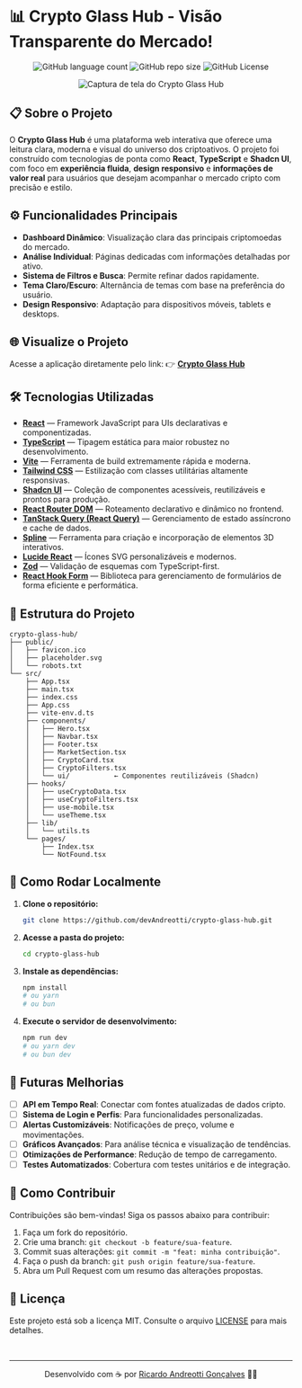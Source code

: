 # 📊 Crypto Glass Hub - Visão Transparente do Mercado!
<p align="center">
  <img alt="GitHub language count" src="https://img.shields.io/github/languages/count/devAndreotti/crypto-glass-hub?color=FFF&labelColor=3b2f4b&style=flat-square">
  <img alt="GitHub repo size" src="https://img.shields.io/github/repo-size/devAndreotti/crypto-glass-hub?color=FFF&labelColor=3b2f4b&style=flat-square">
  <img alt="GitHub License" src="https://img.shields.io/github/license/devAndreotti/crypto-glass-hub?color=FFF&labelColor=3b2f4b&style=flat-square">
</p>

<div align="center">
  <img src="./project-01.png" alt="Captura de tela do Crypto Glass Hub">
</div>

## 📋 Sobre o Projeto
O **Crypto Glass Hub** é uma plataforma web interativa que oferece uma leitura clara, moderna e visual do universo dos criptoativos. O projeto foi construído com tecnologias de ponta como **React**, **TypeScript** e **Shadcn UI**, com foco em **experiência fluida**, **design responsivo** e **informações de valor real** para usuários que desejam acompanhar o mercado cripto com precisão e estilo.

## ⚙️ Funcionalidades Principais
* **Dashboard Dinâmico**: Visualização clara das principais criptomoedas do mercado.
* **Análise Individual**: Páginas dedicadas com informações detalhadas por ativo.
* **Sistema de Filtros e Busca**: Permite refinar dados rapidamente.
* **Tema Claro/Escuro**: Alternância de temas com base na preferência do usuário.
* **Design Responsivo**: Adaptação para dispositivos móveis, tablets e desktops.

## 🌐 Visualize o Projeto
Acesse a aplicação diretamente pelo link:
👉 [**Crypto Glass Hub**](https://devandreotti.github.io/crypto-glass-hub/)

## 🛠 Tecnologias Utilizadas
* **[React](https://react.dev/)** — Framework JavaScript para UIs declarativas e componentizadas.
* **[TypeScript](https://www.typescriptlang.org/)** — Tipagem estática para maior robustez no desenvolvimento.
* **[Vite](https://vitejs.dev/)** — Ferramenta de build extremamente rápida e moderna.
* **[Tailwind CSS](https://tailwindcss.com/)** — Estilização com classes utilitárias altamente responsivas.
* **[Shadcn UI](https://ui.shadcn.com/)** — Coleção de componentes acessíveis, reutilizáveis e prontos para produção.
* **[React Router DOM](https://reactrouter.com/en/main/start/tutorial)** — Roteamento declarativo e dinâmico no frontend.
* **[TanStack Query (React Query)](https://tanstack.com/query/latest)** — Gerenciamento de estado assíncrono e cache de dados.
* **[Spline](https://spline.design/)** — Ferramenta para criação e incorporação de elementos 3D interativos.
* **[Lucide React](https://lucide.dev/guide/packages/lucide-react)** — Ícones SVG personalizáveis e modernos.
* **[Zod](https://zod.dev/)** — Validação de esquemas com TypeScript-first.
* **[React Hook Form](https://react-hook-form.com/)** — Biblioteca para gerenciamento de formulários de forma eficiente e performática.

## 📂 Estrutura do Projeto
```
crypto-glass-hub/
├── public/
│   ├── favicon.ico
│   ├── placeholder.svg
│   └── robots.txt
└── src/
    ├── App.tsx
    ├── main.tsx
    ├── index.css
    ├── App.css
    ├── vite-env.d.ts
    ├── components/
    │   ├── Hero.tsx
    │   ├── Navbar.tsx
    │   ├── Footer.tsx
    │   ├── MarketSection.tsx
    │   ├── CryptoCard.tsx
    │   ├── CryptoFilters.tsx
    │   └── ui/           ← Componentes reutilizáveis (Shadcn)
    ├── hooks/
    │   ├── useCryptoData.tsx
    │   ├── useCryptoFilters.tsx
    │   ├── use-mobile.tsx
    │   └── useTheme.tsx
    ├── lib/
    │   └── utils.ts
    └── pages/
        ├── Index.tsx
        └── NotFound.tsx
```

## 🚀 Como Rodar Localmente
1. **Clone o repositório:**

   ```bash
   git clone https://github.com/devAndreotti/crypto-glass-hub.git
   ```
2. **Acesse a pasta do projeto:**

   ```bash
   cd crypto-glass-hub
   ```
3. **Instale as dependências:**

   ```bash
   npm install
   # ou yarn
   # ou bun
   ```
4. **Execute o servidor de desenvolvimento:**

   ```bash
   npm run dev
   # ou yarn dev
   # ou bun dev
   ```

## 🔮 Futuras Melhorias
* [ ] **API em Tempo Real**: Conectar com fontes atualizadas de dados cripto.
* [ ] **Sistema de Login e Perfis**: Para funcionalidades personalizadas.
* [ ] **Alertas Customizáveis**: Notificações de preço, volume e movimentações.
* [ ] **Gráficos Avançados**: Para análise técnica e visualização de tendências.
* [ ] **Otimizações de Performance**: Redução de tempo de carregamento.
* [ ] **Testes Automatizados**: Cobertura com testes unitários e de integração.

## 💪 Como Contribuir
Contribuições são bem-vindas!
Siga os passos abaixo para contribuir:

1. Faça um fork do repositório.
2. Crie uma branch: `git checkout -b feature/sua-feature`.
3. Commit suas alterações: `git commit -m "feat: minha contribuição"`.
4. Faça o push da branch: `git push origin feature/sua-feature`.
5. Abra um Pull Request com um resumo das alterações propostas.

## 📝 Licença
Este projeto está sob a licença MIT.
Consulte o arquivo [LICENSE](https://github.com/devAndreotti/devAndreotti/blob/main/LICENSE) para mais detalhes.

<br>

---

<p align="center">
  Desenvolvido com ☕ por <a href="https://github.com/devAndreotti">Ricardo Andreotti Gonçalves</a> 🧑‍💻
</p>
